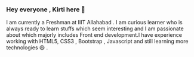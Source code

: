### Hey everyone , Kirti here 👋

<!--
**codesanta142/codesanta142** is a ✨ _special_ ✨ repository because its `README.md` (this file) appears on your GitHub profile.

Here are some ideas to get you started:

- 🔭 I’m currently working on ...
- 🌱 I’m currently learning ...
- 👯 I’m looking to collaborate on ...
- 🤔 I’m looking for help with ...
- 💬 Ask me about ...
- 📫 How to reach me: ...
- 😄 Pronouns: ...
- ⚡ Fun fact: ...
-->
I am currently a Freshman at IIIT Allahabad . I am curious  learner who is always ready to learn stuffs which  seem interesting and I am passionate  about which majorly includes Front end development.I have experience working with HTML5, CSS3 , Bootstrap , Javascript  and still learning more technologies :smiley: .
